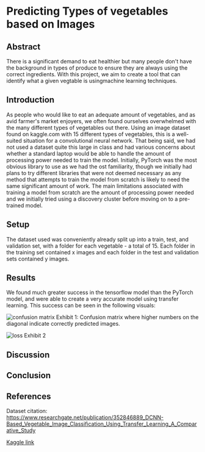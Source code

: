 # Predicting Types of vegetables based on Images

## Abstract

There is a significant demand to eat healthier but many people don't have the background in types of produce to ensure they are always using the correct ingredients. With this project, we aim to create a tool that can identify what a given vegtable is usingmachine learning techniques.

## Introduction

As people who would like to eat an adequate amount of vegetables, and as avid farmer's market enjoyers, we often found ourselves overwhelmed with the many different types of vegetables out there. 
Using an image dataset found on kaggle.com with 15 different types of vegetables, this is a well-suited situation for a convolutional neural network.
That being said, we had not used a dataset quite this large in class and had various concerns about whether a standard laptop would be able to handle the amount of processing power needed to train the model.
Initially, PyTorch was the most obvious library to use as we had the ost familiarity, though we initially had plans to try different libraries that were not deemed necessary as any method that attempts to train the model from scratch is likely to need the same significant amount of work.
The main limitations associated with training a model from scratch are the amount of processing power needed and we initially tried using a discovery cluster before moving on to a pre-trained model.


## Setup

The dataset used was conveniently already split up into a train, test, and validation set, with a folder for each vegetable - a total of 15. Each folder in the training set contained x images and each folder in the test and validation sets contained y images. 

## Results

We found much greater success in the tensorflow model than the PyTorch model, and were able to create a very accurate model using transfer learning.
This success can be seen in the following visuals:

![confusion matrix]()
Exhibit 1: Confusion matrix where higher numbers on the diagonal indicate correctly predicted images.

![loss]()
Exhibit 2

## Discussion

## Conclusion

## References

Dataset citation: https://www.researchgate.net/publication/352846889_DCNN-Based_Vegetable_Image_Classification_Using_Transfer_Learning_A_Comparative_Study

[Kaggle link](https://www.kaggle.com/datasets/misrakahmed/vegetable-image-dataset?resource=download)

